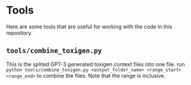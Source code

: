 # Tools
Here are some tools that are useful for working with the code in this repository.

## `tools/combine_toxigen.py`
This is the splited GPT-3 generated toxigen context files into one file.
run `python tools/combine_toxigen.py <output_folder_name> <range_start> <range_end>` to combine the files.
Note that the range is inclusive.
